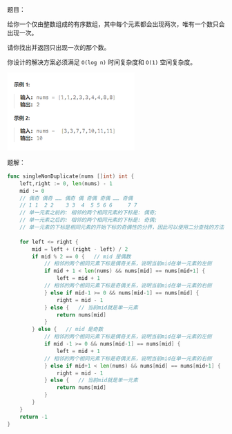 题目：

给你一个仅由整数组成的有序数组，其中每个元素都会出现两次，唯有一个数只会出现一次。

请你找出并返回只出现一次的那个数。

你设计的解决方案必须满足 `O(log n)` 时间复杂度和 `O(1)` 空间复杂度。

<img src="540.有序数组中的单一元素.assets/image-20231006115501352.png" alt="image-20231006115501352" style="zoom:67%;" />

题解：

```go
func singleNonDuplicate(nums []int) int {
    left,right := 0, len(nums) - 1
    mid := 0
    // 偶奇 偶奇 …… 偶奇 偶 奇偶 奇偶 …… 奇偶
    // 1 1  2 2    3 3  4  5 5 6 6     7 7
    // 单一元素之前的: 相邻的两个相同元素的下标是: 偶奇; 
    // 单一元素之后的: 相邻的两个相同元素的下标是: 奇偶; 
    // 单一元素的下标是相同元素的开始下标的奇偶性的分界，因此可以使用二分查找的方法寻找单一元素
    
    for left <= right {
        mid = left + (right - left) / 2
        if mid % 2 == 0 {   // mid 是偶数
            // 相邻的两个相同元素下标是偶奇关系，说明当前mid在单一元素的左侧
            if mid + 1 < len(nums) && nums[mid] == nums[mid+1] {   
                left = mid + 1
            // 相邻的两个相同元素下标是奇偶关系，说明当前mid在单一元素的右侧
            } else if mid-1 >= 0 && nums[mid-1] == nums[mid] {
                right = mid - 1
            } else {   // 当前mid就是单一元素
                return nums[mid]
            }
        } else {   // mid 是奇数
            // 相邻的两个相同元素下标是偶奇关系，说明当前mid在单一元素的左侧
            if mid -1 >= 0 && nums[mid-1] == nums[mid] {   
                left = mid + 1
            // 相邻的两个相同元素下标是奇偶关系，说明当前mid在单一元素的右侧
            } else if mid+1 < len(nums) && nums[mid] == nums[mid+1] {
                right = mid - 1
            } else {   // 当前mid就是单一元素
                return nums[mid]
            }
        }
    }
    return -1
}
```

